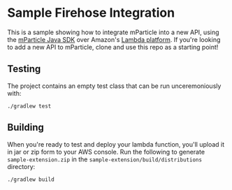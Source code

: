 # Sample Firehose Integration

This is a sample showing how to integrate mParticle into a new API, using the [mParticle Java SDK](https://github.com/mParticle/mparticle-sdk-java) over Amazon's [Lambda platform](https://aws.amazon.com/lambda/). If you're looking to add a new API to mParticle, clone and use this repo as a starting point!

## Testing

The project contains an empty test class that can be run unceremoniously with:

    ./gradlew test

## Building

When you're ready to test and deploy your lambda function, you'll upload it in jar or zip form to your AWS console. Run the following to generate `sample-extension.zip` in the `sample-extension/build/distributions` directory:

    ./gradlew build
